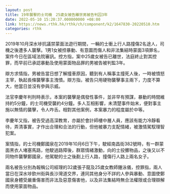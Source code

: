 ```yaml
---
layout: post
title: 19年襲擊的士司機　25歲女被告離世男被告判囚3年
date: 2022-05-10 15:20:37.000000000 +08:00
link: https://news.rthk.hk/rthk/ch/component/k2/1647830-20220510.htm
categories: rthk
---
```


2019年10月深水埗抗議禁蒙面法遊行期間，一輛的士衝上行人路撞傷2名途人，司機之後遭多人襲擊。1男1女被控暴動、有意圖而傷人和非法集結時蒙面3項罪名，案件今日在區域法院審訊。控方指，案中25歲女被告已離世，法庭終止對其控罪，而早前已承認暴動及使用蒙面物品罪的男被告被判監3年。

辯方求情指，男被告當日想了解撞車原因，聽到有人稱事主撞死人後，一時被憤怒主宰，執起長條襲擊事主洩憤。辯方指，被告只用硬物襲擊事主兩下，力度不算大，他當日並沒有參與示威。

法官李慶年判刑時表示，本案的襲擊是偶發性事件，並非早有預謀，暴動的時間維持約5分鐘，的士司機受襲約4分鐘。多人互相影響，未清楚事件始末，便對事主施以無情的襲擊，令人咋舌。相對其他案例，本案暴力的程度屬於中等。

李慶年又指，被告受過高深教育，亦屬於會計師樓中層人員，應該有能力冷靜看待，弄清事實，才作出合理和合法的行動，但他被暴力支配情緒，被激情駕馭理智犯案。

案情指，的士司機鄭國泉在2019年10月6日下午，駛經南昌街382號時，有一群蒙面黑衣人堵塞馬路，他駛過路障後，群眾情緒激動，向的士投擲物品，之後又以不同物件襲擊鄭國泉，他駕駛的士之後剷上行人路，撞傷行人路上兩名女子。

兩名被告分別為報稱公司經理的32歲張子龍及25歲女教師鍾泳儀，控罪指，兩人當日在深水埗欽州街與長沙灣道交界，連同其他身分不詳的人參與暴動、意圖使鄭國泉身體受嚴重傷害而非法及惡意傷害他，以及非法集結時無合法權限或合理辯解而使用蒙面物品。

